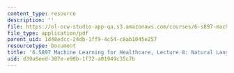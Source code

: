 ```yaml
---
content_type: resource
description: ''
file: https://ol-ocw-studio-app-qa.s3.amazonaws.com/courses/6-s897-machine-learning-for-healthcare-spring-2019/d39a6eed387ee90b1f72a01949c35c7b_MIT6_S897S19_lec8.pdf
file_type: application/pdf
parent_uid: 1d48edcc-24db-1ff9-4c54-c8ab1045e257
resourcetype: Document
title: '6.S897 Machine Learning for Healthcare, Lecture 8: Natural Language Processing'
uid: d39a6eed-387e-e90b-1f72-a01949c35c7b
---
```

